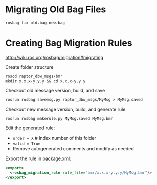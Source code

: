 # Migrating Old Bag Files

```
rosbag fix old.bag new.bag
```

# Creating Bag Migration Rules

http://wiki.ros.org/rosbag/migration#migrating

Create folder structure
```
roscd raptor_dbw_msgs/bmr
mkdir x.x.x-y.y.y && cd x.x.x-y.y.y
```

Checkout old message version, build, and save
```
rosrun rosbag savemsg.py raptor_dbw_msgs/MyMsg > MyMsg.saved
```

Checkout new message version, build, and generate rule
```
rosrun rosbag makerule.py MyMsg.saved MyMsg.bmr
```

Edit the generated rule:

* ```order = X``` # Index number of this folder
* ```valid = True```
* Remove autogenerated comments and modify as needed

Export the rule in [package.xml](../package.xml):
```xml
<export>
  <rosbag_migration_rule rule_file="bmr/x.x.x-y.y.y/MyMsg.bmr"/>
</export>
```
